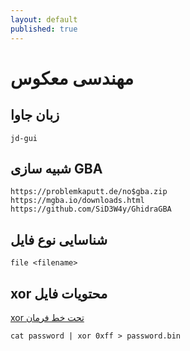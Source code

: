 ```yaml
---
layout: default
published: true
---
```


# مهندسی معکوس

## زبان جاوا

```text
jd-gui
```

## شبیه سازی GBA

```text
https://problemkaputt.de/no$gba.zip
https://mgba.io/downloads.html
https://github.com/SiD3W4y/GhidraGBA
```

## شناسایی نوع فایل

```text
file <filename>
```

## xor محتویات فایل

[xor تحت خط فرمان](https://github.com/dirtbags/fluffy)

```text
cat password | xor 0xff > password.bin
```
